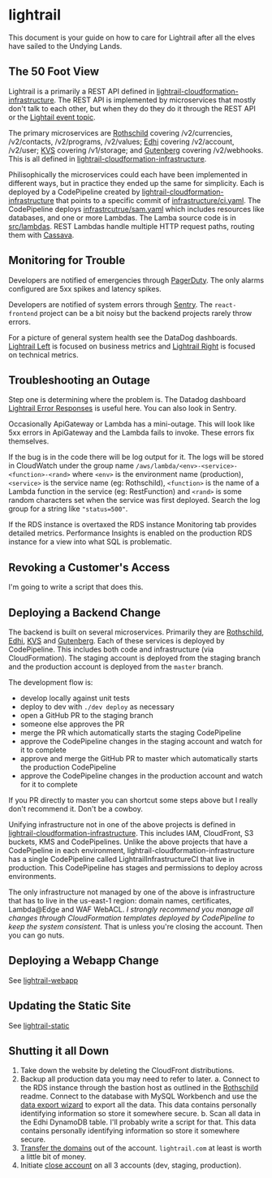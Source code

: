 # lightrail
This document is your guide on how to care for Lightrail after all the elves have sailed to the Undying Lands.

## The 50 Foot View

Lightrail is a primarily a REST API defined in [lightrail-cloudformation-infrastructure](https://github.com/Giftbit/lightrail-cloudformation-infrastructure/blob/master/modules/cloudfront-api-distribution-template.yaml).  The REST API is implemented by microservices that mostly don't talk to each other, but when they do they do it through the REST API or the [Lightail event topic](https://github.com/Giftbit/lightrail-cloudformation-infrastructure/blob/master/lightrail-stack.yaml#L194).

The primary microservices are [Rothschild](https://github.com/Giftbit/internal-rothschild) covering /v2/currencies, /v2/contacts, /v2/programs, /v2/values; [Edhi](https://github.com/Giftbit/internal-edhi) covering /v2/account, /v2/user; [KVS](https://github.com/Giftbit/internal-kvs) covering /v1/storage; and [Gutenberg](https://github.com/Giftbit/internal-gutenberg/) covering /v2/webhooks.  This is all defined in [lightrail-cloudformation-infrastructure](https://github.com/Giftbit/lightrail-cloudformation-infrastructure/blob/master/modules/cloudfront-api-distribution-template.yaml#L102).

Philisophically the microservices could each have been implemented in different ways, but in practice they ended up the same for simplicity.  Each is deployed by a CodePipeline created by [lightrail-cloudformation-infrastructure](https://github.com/Giftbit/lightrail-cloudformation-infrastructure/blob/master/modules/rothschild.yaml#L122) that points to a specific commit of [infrastructure/ci.yaml](https://github.com/Giftbit/internal-rothschild/blob/staging/infrastructure/ci.yaml).  The CodePipeline deploys [infrastrcutrue/sam.yaml](https://github.com/Giftbit/internal-rothschild/blob/staging/infrastructure/sam.yaml) which includes resources like databases, and one or more Lambdas.  The Lamba source code is in [src/lambdas](https://github.com/Giftbit/internal-rothschild/tree/staging/src/lambdas).  REST Lambdas handle multiple HTTP request paths, routing them with [Cassava](https://github.com/Giftbit/cassava).

## Monitoring for Trouble

Developers are notified of emergencies through [PagerDuty](https://giftbit.pagerduty.com).  The only alarms configured are 5xx spikes and latency spikes.

Developers are notified of system errors through [Sentry](https://sentry.io/organizations/giftbit/issues/).  The `react-frontend` project can be a bit noisy but the backend projects rarely throw errors.

For a picture of general system health see the DataDog dashboards.  [Lightrail Left](https://app.datadoghq.com/dashboard/qe9-ueb-qh3/lightrail-left) is focused on business metrics and [Lightrail Right](https://app.datadoghq.com/dashboard/w4b-e9j-3wy/lightrail-right) is focused on technical metrics.

## Troubleshooting an Outage

Step one is determining where the problem is.  The Datadog dashboard [Lightrail Error Responses](https://app.datadoghq.com/dashboard/mbb-7vd-zjb/lightrail-error-responses) is useful here.  You can also look in Sentry.

Occasionally ApiGateway or Lambda has a mini-outage.  This will look like 5xx errors in ApiGateway and the Lambda fails to invoke.  These errors fix themselves.

If the bug is in the code there will be log output for it.  The logs will be stored in CloudWatch under the group name `/aws/lambda/<env>-<service>-<function>-<rand>` where `<env>` is the environment name (production), `<service>` is the service name (eg: Rothschild), `<function>` is the name of a Lambda function in the service (eg: RestFunction) and `<rand>` is some random characters set when the service was first deployed.  Search the log group for a string like `"status=500"`.

If the RDS instance is overtaxed the RDS instance Monitoring tab provides detailed metrics.  Performance Insights is enabled on the production RDS instance for a view into what SQL is problematic.

## Revoking a Customer's Access

I'm going to write a script that does this.

## Deploying a Backend Change

The backend is built on several microservices.  Primarily they are [Rothschild](https://github.com/Giftbit/internal-rothschild), [Edhi](https://github.com/Giftbit/internal-edhi), [KVS](https://github.com/Giftbit/internal-kvs) and [Gutenberg](https://github.com/Giftbit/internal-gutenberg/).  Each of these services is deployed by CodePipeline.  This includes both code and infrastructure (via CloudFormation).  The staging account is deployed from the staging branch and the production account is deployed from the `master` branch.

The development flow is:
- develop locally against unit tests
- deploy to dev with `./dev deploy` as necessary
- open a GitHub PR to the staging branch
- someone else approves the PR
- merge the PR which automatically starts the staging CodePipeline
- approve the CodePipeline changes in the staging account and watch for it to complete
- approve and merge the GitHub PR to master which automatically starts the production CodePipeline
- approve the CodePipeline changes in the production account and watch for it to complete

If you PR directly to master you can shortcut some steps above but I really don't recommend it.  Don't be a cowboy.

Unifying infrastructure not in one of the above projects is defined in [lightrail-cloudformation-infrastructure](https://github.com/Giftbit/lightrail-cloudformation-infrastructure/).  This includes IAM, CloudFront, S3 buckets, KMS and CodePipelines.  Unlike the above projects that have a CodePipeline in each environment, lightrail-cloudformation-infrastructure has a single CodePipeline called LightrailInfrastructureCI that live in production.  This CodePipeline has stages and permissions to deploy across environments.

The only infrastructure not managed by one of the above is infrastructure that has to live in the us-east-1 region: domain names, certificates, Lambda@Edge and WAF WebACL.  *I strongly recommend you manage all changes through CloudFormation templates deployed by CodePipeline to keep the system consistent.*  That is unless you're closing the account.  Then you can go nuts.

## Deploying a Webapp Change

See [lightrail-webapp](https://github.com/Giftbit/lightrail-webapp/)

## Updating the Static Site

See [lightrail-static](https://github.com/Giftbit/lightrail-static)

## Shutting it all Down
1. Take down the website by deleting the CloudFront distributions.
2. Backup all production data you may need to refer to later.
  a. Connect to the RDS instance through the bastion host as outlined in the [Rothschild](https://github.com/Giftbit/internal-rothschild) readme.  Connect to the database with MySQL Workbench and use the [data export wizard](https://dev.mysql.com/doc/workbench/en/wb-admin-export-import-management.html) to export all the data.  This data contains personally identifying information so store it somewhere secure.
  b. Scan all data in the Edhi DynamoDB table.  I'll probably write a script for that.  This data contains personally identifying information so store it somewhere secure.
3. [Transfer the domains](https://docs.aws.amazon.com/Route53/latest/DeveloperGuide/domain-transfer-to-route-53.html) out of the account.  `lightrail.com` at least is worth a little bit of money.
4. Initiate [close account](https://aws.amazon.com/premiumsupport/knowledge-center/close-aws-account/) on all 3 accounts (dev, staging, production).
